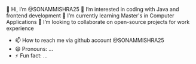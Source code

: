 👋 Hi, I’m @SONAMMISHRA25
 👀 I’m interested in coding with Java and frontend development 
 🌱 I’m currently learning Master's in Computer Applications
💞️ I’m looking to collaborate on open-source projects for work experience 
- 📫 How to reach me via github account @SONAMMISHRA25
- 😄 Pronouns: ...
- ⚡ Fun fact: ...

<!---
SONAMMISHRA25/SONAMMISHRA25 is a ✨ special ✨ repository because its `README.md` (this file) appears on your GitHub profile.
You can click the Preview link to take a look at your changes.
--->
